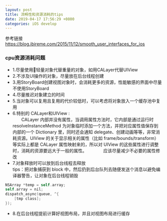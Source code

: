 ```yaml
---
layout: post
title: 流畅性和资源消耗的tips
date: 2019-04-17 17:56:29 +0800
categories: iOS develop
---
```


参考链接 https://blog.ibireme.com/2015/11/12/smooth_user_interfaces_for_ios

### cpu资源消耗问题

- 1.尽量使用轻量对象代替重量的对象，如用CALayer代替UIView
- 2.不涉及UI操作的对象，尽量放在后台线程创建
- 3.用StoryBoard创建视图对象时，会消耗更多的资源，性能敏感的界面中尽量不使用StoryBoard
- 4.尽量推迟对象建立的时间
- 5.当对象可以复用且复用的代价较低时，可以考虑将对象放入一个缓存池中复用
- 6.特别的 CALayer和UIView :  
 　　CALayer 内部并没有属性，当调用属性方法时，它内部是通过运行时 resolveInstanceMethod 为对象临时添加一个方法，并把对应属性值保存到内部的一个 Dictionary 里，同时还会通知 delegate、创建动画等等，非常消耗资源。UIView 的关于显示相关的属性（比如 frame/bounds/transform）等实际上都是 CALayer 属性映射来的，所以对 UIView 的这些属性进行调整时，消耗的资源要远大于一般的属性。　　
 　　应该尽量减少不必要的属性修改
 - 7.对象释放时可以放到后台线程去释放  
 tips：把对象捕获到 block 中，然后扔到后台队列去随便发送个消息以避免编译器警告，让对象在后台线程销毁
``` objectivec
NSArray *temp = self.array;
self.array = nil;
dispatch_async(queue, ^{
    [tmp class];
});
```

- 8.在后台线程提前计算好视图布局，并且对视图布局进行缓存
